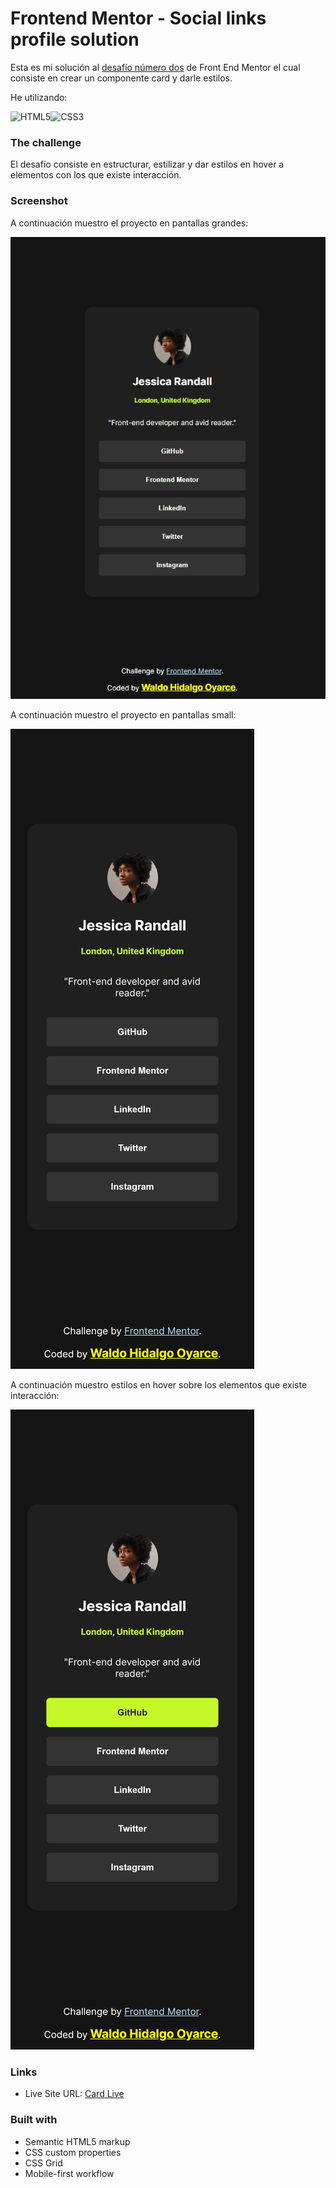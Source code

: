 # Frontend Mentor - Social links profile solution

Esta es mi solución al [desafío número dos](https://www.frontendmentor.io/challenges/social-links-profile-UG32l9m6dQ) de Front End Mentor el cual consiste en crear un componente card y darle estilos.

He utilizando:

![HTML5](https://img.shields.io/badge/html5-%23E34F26.svg?style=for-the-badge&logo=html5&logoColor=white)![CSS3](https://img.shields.io/badge/css3-%231572B6.svg?style=for-the-badge&logo=css3&logoColor=white)

### The challenge

El desafío consiste en estructurar, estilizar y dar estilos en hover a elementos con los que existe interacción.

### Screenshot

A continuación muestro el proyecto en pantallas grandes:

![Proyecto en pantallas grandes](./assets/images/screenshots/pantallas_grandes.png)

A continuación muestro el proyecto en pantallas small:

![Proyecto en pantallas small](./assets/images/screenshots/pantallas_small.png)

A continuación muestro estilos en hover sobre los elementos que existe interacción:

![Estilos en interacción](./assets/images/screenshots/pantallas_small_active.png)

### Links

- Live Site URL: [Card Live](https://your-live-site-url.com)

### Built with

- Semantic HTML5 markup
- CSS custom properties
- CSS Grid
- Mobile-first workflow
